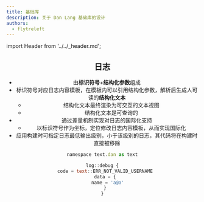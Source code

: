 ```yaml
---
title: 基础库
description: 关于 Dan Lang 基础库的设计
authors:
  - flytreleft
---
```


import Header from '../../\_header.md';

<Header />

## 日志

- 由**标识符号**+**结构化参数**组成
- 标识符号对应日志内容模板，在模板内可以引用结构化参数，解析后生成人可读的**结构化文本**
  - 结构化文本最终渲染为可交互的文本视图
  - 结构化文本是可查询的
- 通过差量机制实现对日志的国际化支持
  - 以标识符号作为坐标，定位修改日志内容模板，从而实现国际化
- 应用构建时可指定日志最低输出级别，小于该级别的日志，其代码将在构建时直接被移除

```js
namespace text.dan as text

log::debug {
  code = text::ERR_NOT_VALID_USERNAME
  data = {
    name = 'a@a'
  }
}
```
